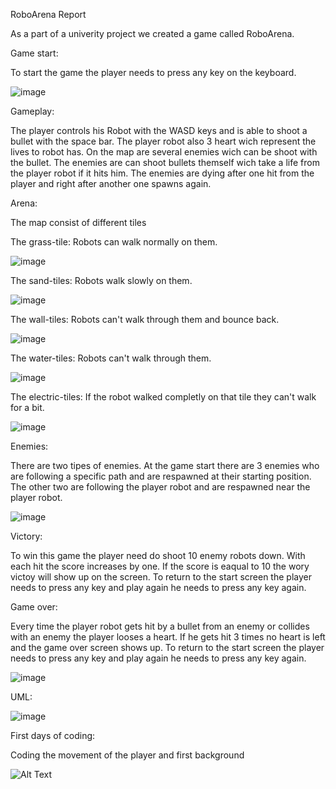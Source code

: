 RoboArena Report

As a part of a univerity project we created a game called RoboArena.

Game start:

To start the game the player needs to press any key on the keyboard.

![image](https://user-images.githubusercontent.com/104694302/181354976-50ec4a9f-b85d-4b01-8fd1-d279a460ad2c.png)

Gameplay:

The player controls his Robot with the WASD keys and is able to shoot a bullet with the space bar. 
The player robot also 3 heart wich represent the lives to robot has.
On the map are several enemies wich can be shoot with the bullet. The enemies are can shoot bullets themself wich take a life from the player robot if it hits him.
The enemies are dying after one hit from the player and right after another one spawns again.

Arena:

The map consist of different tiles

The grass-tile: Robots can walk normally on them.

![image](https://user-images.githubusercontent.com/104694302/181357272-4d559169-b065-48c9-8019-1fb0c3b1d8c7.png)

The sand-tiles: Robots walk slowly on them.

![image](https://user-images.githubusercontent.com/104694302/181358528-0d36e6ef-b4ab-4dbb-b38c-52ba2213fdc6.png)

The wall-tiles: Robots can't walk through them and bounce back.

![image](https://user-images.githubusercontent.com/104694302/181358659-b9be476a-5fd3-4262-aecc-08792f293732.png)

The water-tiles: Robots can't walk through them.

![image](https://user-images.githubusercontent.com/104694302/181358839-0f097f3a-4e8c-4d48-aff2-922a280cb514.png)

The electric-tiles: If the robot walked completly on that tile they can't walk for a bit.

![image](https://user-images.githubusercontent.com/104694302/181358992-55d0069f-ef37-4ae2-a0bd-df8e497f9a6c.png)

Enemies:

There are two tipes of enemies. 
At the game start there are 3 enemies who are following a specific path and are respawned at their starting position.
The other two are following the player robot and are respawned near the player robot.

![image](https://user-images.githubusercontent.com/104694302/181366899-8c3d60ac-9089-4734-9614-c6efe9083a59.png)

Victory:

To win this game the player need do shoot 10 enemy robots down. With each hit the score increases by one. If the score is eaqual to 10 the wory victoy will show up on the screen. To return to the start screen the player needs to press any key and play again he needs to press any key again.

Game over:

Every time the player robot gets hit by a bullet from an enemy or collides with an enemy the player looses a heart.
If he gets hit 3 times no heart is left and the game over screen shows up.
To return to the start screen the player needs to press any key and play again he needs to press any key again.

![image](https://user-images.githubusercontent.com/104694302/181366990-493f427b-dd67-4dc5-ac89-3bc8e4f5c2d2.png)





UML:

![image](https://user-images.githubusercontent.com/104694302/181350196-0b1bccd4-09c0-47cd-afd4-ab5bd315572d.png)


First days of coding:

Coding the movement of the player and first background

![Alt Text](https://user-images.githubusercontent.com/104694302/181361439-bb0f0df2-9b2e-4b81-a32b-9daf0a8810af.png)



